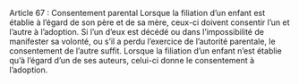 Article 67 : Consentement parental
Lorsque la filiation d’un enfant est établie à l’égard de son père et de sa mère, ceux-ci doivent consentir l’un et l’autre à l’adoption.
Si l’un d’eux est décédé ou dans l’impossibilité de manifester sa volonté, ou s’il a perdu l’exercice de l’autorité parentale, le consentement de l’autre suffit.
Lorsque la filiation d’un enfant n’est établie qu’à l’égard d’un de ses auteurs, celui-ci donne le consentement à l’adoption.